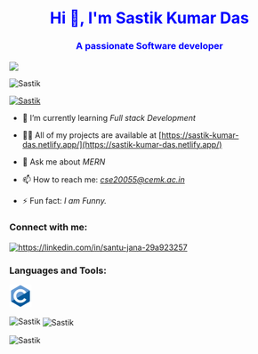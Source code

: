 <h1 align="center" style="color:blue;">Hi 👋, I'm Sastik Kumar Das</h1>
<h3 align="center" style="color:blue;">A passionate Software developer</h3>
<img align="center" width="400" src="https://media4.giphy.com/media/v1.Y2lkPTc5MGI3NjExM2ptMnk5bmRncDN3aXZ3d3I2emg0cWZ1b2NmY28xZml3ajRvbXF2aiZlcD12MV9pbnRlcm5hbF9naWZfYnlfaWQmY3Q9cw/zhYSVCirREeIZtONCI/giphy.gif">

<p align="left"> <img src="https://komarev.com/ghpvc/?username=Sastik&label=Profile%20views&color=0e75b6&style=flat" alt="Sastik" /> </p>
<p align="left"> <a href="https://github.com/ryo-ma/github-profile-trophy"><img src="https://github-profile-trophy.vercel.app/?username=Sastik" alt="Sastik" /></a> </p>

- 🌱 I’m currently learning *Full stack Development*

- 👨‍💻 All of my projects are available at [https://sastik-kumar-das.netlify.app/](https://sastik-kumar-das.netlify.app/)

- 💬 Ask me about *MERN*

- 📫 How to reach me: *cse20055@cemk.ac.in*

- ⚡ Fun fact: *I am Funny.*

<h3 align="left">Connect with me:</h3>
<p align="left">
  <a href="https://linkedin.com/in/santu-jana-29a923257" target="blank"><img align="center" src="https://raw.githubusercontent.com/rahuldkjain/github-profile-readme-generator/master/src/images/icons/Social/linked-in-alt.svg" alt="https://linkedin.com/in/santu-jana-29a923257" height="30" width="40" /></a>
</p>

<h3 align="left">Languages and Tools:</h3>
<p align="left">
  <a href="https://www.cprogramming.com/" target="_blank" rel="noreferrer"><img src="https://raw.githubusercontent.com/devicons/devicon/master/icons/c/c-original.svg" alt="c" width="40" height="40"/></a>
  <!-- Add more icons for your languages and tools -->
</p>

<p><img align="left" src="https://github-readme-stats.vercel.app/api/top-langs?username=Sastik&show_icons=true&locale=en&layout=compact" alt="Sastik" /></p>

<p>&nbsp;<img align="center" src="https://github-readme-stats.vercel.app/api?username=Sastik&show_icons=true&locale=en" alt="Sastik" /></p>

<p><img align="center" src="https://github-readme-streak-stats.herokuapp.com/?user=Sastik&" alt="Sastik" /></p>
